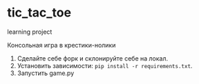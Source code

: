 # tic_tac_toe
learning project

Консольная игра в крестики-нолики

1. Сделайте себе форк и склонируйте себе на локал.
2. Установить зависимости: `pip install -r requirements.txt`.
3. Запустить game.py